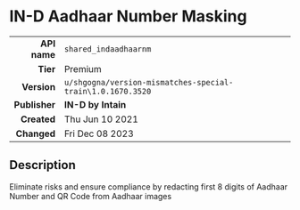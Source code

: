 # IN-D Aadhaar Number Masking
| | |
|-:|-|
|**API name**|`shared_indaadhaarnm`|
|**Tier**|Premium|
|**Version**|`u/shgogna/version-mismatches-special-train\1.0.1670.3520`|
|**Publisher**|**IN-D by Intain**|
|**Created**|Thu Jun 10 2021|
|**Changed**|Fri Dec 08 2023|

## Description
Eliminate risks and ensure compliance by redacting first 8 digits of Aadhaar Number and QR Code from Aadhaar images
